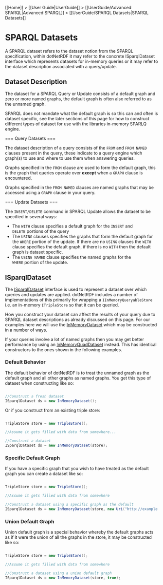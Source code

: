 [[Home]] > [[User Guide|UserGuide]] > [[UserGuide/Advanced SPARQL|Advanced SPARQL]] > [[UserGuide/SPARQL Datasets|SPARQL Datasets]]

# SPARQL Datasets 

A SPARQL dataset refers to the dataset notion from the SPARQL specification, within dotNetRDF it may refer to the concrete ISparqlDataset interface which represents datasets for in-memory queries or it may refer to the dataset description associated with a query/update.

## Dataset Description 

The dataset for a SPARQL Query or Update consists of a default graph and zero or more named graphs, the default graph is often also referred to as the unnamed graph.

SPARQL does not mandate what the default graph is so this can and often is dataset specific, see the later sections of this page for how to construct different types of dataset for use with the libraries in-memory SPARLQ engine.

=== Query Datasets === 

The dataset description of a query consists of the `FROM` and `FROM NAMED` clauses present in the query, these indicate to a query engine which graph(s) to use and where to use them when answering queries.

Graphs specified in the `FROM` clause are used to form the default graph, this is the graph that queries operate over **except** when a `GRAPH` clause is encountered.

Graphs specified in the `FROM NAMED` clauses are named graphs that may be accessed using a `GRAPH` clause in your query.

=== Update Datasets === 

The `INSERT/DELETE` command in SPARQL Update allows the dataset to be specified in several ways:

* The `WITH` clause specifies a default graph for the `INSERT` and `DELETE` portions of the query
* The `USING` clauses specifies the graphs that form the default graph for the `WHERE` portion of the update.  If there are no `USING` clauses the `WITH` clause specifies the default graph, if there is no `WITH` then the default graph is dataset specific.
* The `USING NAMED` clause specifies the named graphs for the `WHERE` portion of the update.

## ISparqlDataset 

The [ISparqlDataset](http://www.dotnetrdf.org/api/index.asp?Topic=VDS.RDF.Query.Datasets.ISparqlDataset) interface is used to represent a dataset over which queries and updates are applied.  dotNetRDF includes a number of implementations of this primarily for wrapping a `IInMemoryQueryableStore` i.e. an in-memory `ITripleStore` so that it can be queried.

How you construct your dataset can affect the results of your query due to SPARQL dataset descriptions as already discussed on this page.  For our examples here we will use the [InMemoryDataset](http://www.dotnetrdf.org/api/index.asp?Topic=VDS.RDF.Query.Datasets.InMemoryDataset) which may be constructed in a number of ways.

If your queries involve a lot of named graphs then you may get better performance by using an [InMemoryQuadDataset](http://www.dotnetrdf.org/api/index.asp?Topic=VDS.RDF.Query.Datasets.InMemoryQuadDataset) instead.  This has identical constructors to the ones shown in the following examples.

### Default Behavior 

The default behavior of dotNetRDF is to treat the unnamed graph as the default graph and all other graphs as named graphs.  You get this type of dataset when constructing like so:

```csharp

//Construct a fresh dataset
ISparqlDataset ds = new InMemoryDataset();
```

Or if you construct from an existing triple store:

```csharp

TripleStore store = new TripleStore();

//Assume it gets filled with data from somewhere...

//Construct a dataset
ISparqlDataset ds = new InMemoryDataset(store);
```

### Specific Default Graph 

If you have a specific graph that you wish to have treated as the default graph you can create a dataset like so:

```csharp

TripleStore store = new TripleStore();

//Assume it gets filled with data from somewhere

//Construct a dataset using a specific graph as the default
ISparqlDataset ds = new InMemoryDataset(store, new Uri("http://example.org/default-graph"));
```

### Union Default Graph 

Union default graph is a special behavior whereby the default graphs acts as if it were the union of all the graphs in the store, it may be constructed like so:

```csharp

TripleStore store = new TripleStore();

//Assume it gets filled with data from somewhere

//Construct a dataset using a union default graph
ISparqlDataset ds = new InMemoryDataset(store, true);
```